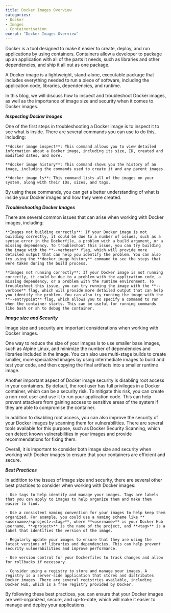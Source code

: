 ```yaml
---
title: Docker Images Overview
categories:
- Docker
- Images
- Containerisation
exerpt: "Docker Images Overview"
---
```


Docker is a tool designed to make it easier to create, deploy, and run applications by using containers. Containers allow a developer to package up an application with all of the parts it needs, such as libraries and other dependencies, and ship it all out as one package.

A Docker image is a lightweight, stand-alone, executable package that includes everything needed to run a piece of software, including the application code, libraries, dependencies, and runtime.

In this blog, we will discuss how to inspect and troubleshoot Docker images, as well as the importance of image size and security when it comes to Docker images.

***Inspecting Docker Images***

One of the first steps in troubleshooting a Docker image is to inspect it to see what is inside. There are several commands you can use to do this, including:

    **docker image inspect**: This command allows you to view detailed information about a Docker image, including its size, ID, created and modified dates, and more.

    **docker image history**: This command shows you the history of an image, including the commands used to create it and any parent images.

    **docker image ls**: This command lists all of the images on your system, along with their IDs, sizes, and tags.

By using these commands, you can get a better understanding of what is inside your Docker images and how they were created.

***Troubleshooting Docker Images***

There are several common issues that can arise when working with Docker images, including:

    **Images not building correctly**: If your Docker image is not building correctly, it could be due to a number of issues, such as a syntax error in the Dockerfile, a problem with a build argument, or a missing dependency. To troubleshoot this issue, you can try building the image with the **--verbose** flag, which will provide more detailed output that can help you identify the problem. You can also try using the **docker image history** command to see the steps that were taken during the build process.

    **Images not running correctly**: If your Docker image is not running correctly, it could be due to a problem with the application code, a missing dependency, or a problem with the runtime environment. To troubleshoot this issue, you can try running the image with the **--verbose** flag, which will provide more detailed output that can help you identify the problem. You can also try running the image with the **--entrypoint** flag, which allows you to specify a command to run when the container starts. This can be useful for running commands like bash or sh to debug the container.

***Image size and Security***

Image size and security are important considerations when working with Docker images.

One way to reduce the size of your images is to use smaller base images, such as Alpine Linux, and minimize the number of dependencies and libraries included in the image. You can also use multi-stage builds to create smaller, more specialized images by using intermediate images to build and test your code, and then copying the final artifacts into a smaller runtime image.

Another important aspect of Docker image security is disabling root access in your containers. By default, the root user has full privileges in a Docker container, which can be a security risk. To mitigate this risk, you can create a non-root user and use it to run your application code. This can help prevent attackers from gaining access to sensitive areas of the system if they are able to compromise the container.

In addition to disabling root access, you can also improve the security of your Docker images by scanning them for vulnerabilities. There are several tools available for this purpose, such as Docker Security Scanning, which can detect known vulnerabilities in your images and provide recommendations for fixing them.

Overall, it is important to consider both image size and security when working with Docker images to ensure that your containers are efficient and secure.

***Best Practices***

In addition to the issues of image size and security, there are several other best practices to consider when working with Docker images:

    - Use tags to help identify and manage your images. Tags are labels that you can apply to images to help organize them and make them easier to find.

    - Use a consistent naming convention for your images to help keep them organized. For example, you could use a naming scheme like **<username>/<project>:<tag>**, where **<username>** is your Docker Hub username, **<project>** is the name of the project, and **<tag>** is a label that identifies the version of the image.

    - Regularly update your images to ensure that they are using the latest versions of libraries and dependencies. This can help prevent security vulnerabilities and improve performance.

    - Use version control for your Dockerfiles to track changes and allow for rollbacks if necessary.

    - Consider using a registry to store and manage your images. A registry is a server-side application that stores and distributes Docker images. There are several registries available, including Docker Hub, which is a free registry provided by Docker.

By following these best practices, you can ensure that your Docker images are well-organized, secure, and up-to-date, which will make it easier to manage and deploy your applications.